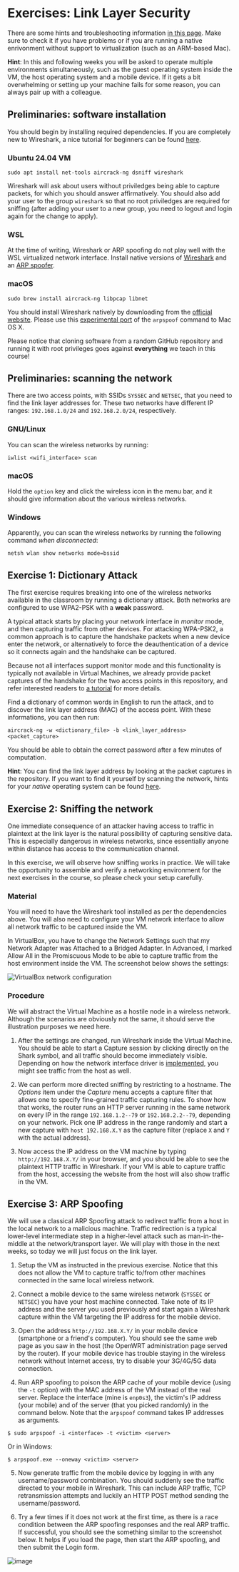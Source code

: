 # Exercises: Link Layer Security

There are some hints and troubleshooting information [in this page](hints.md). Make sure to check it if you have problems or if you are running a native enrivonment without support to virtualization (such as an ARM-based Mac). 

**Hint**: In this and following weeks you will be asked to operate multiple environments simultaneously, such as the guest operating system inside the VM, the host operating system and a mobile device. If it gets a bit overwhelming or setting up your machine fails for some reason, you can always pair up with a colleague.

## Preliminaries: software installation

You should begin by installing required dependencies. If you are completely new to Wireshark, a nice tutorial for beginners can be found [here](https://www.youtube.com/watch?v=TkCSr30UojM).

### Ubuntu 24.04 VM

```
sudo apt install net-tools aircrack-ng dsniff wireshark
```

Wireshark will ask about users without priviledges being able to capture packets, for which you should answer affirmatively. You should also add your user to the group `wireshark` so that no root priviledges are required for sniffing (after adding your user to a new group, you need to logout and login again for the change to apply).

### WSL

At the time of writing, Wireshark or ARP spoofing do not play well with the WSL virtualized network interface. Install native versions of [Wireshark](https://www.wireshark.org/download.html) and an [ARP spoofer](https://github.com/alandau/arpspoof).

### macOS

```
sudo brew install aircrack-ng libpcap libnet
```

You should install Wireshark natively by downloading from the [official website](https://www.wireshark.org/download.html).
Please use this [experimental port](https://github.com/KasperFan/macos-arpspoof) of the `arpspoof` command to Mac OS X.

Please notice that cloning software from a random GitHub repository and running it with root privileges goes against **everything** we teach in this course!

## Preliminaries: scanning the network

There are two access points, with SSIDs `SYSSEC` and `NETSEC`, that you need to find the link layer addresses for.
These two networks have different IP ranges: `192.168.1.0/24` and `192.168.2.0/24`, respectively.

### GNU/Linux

You can scan the wireless networks by running:

```
iwlist <wifi_interface> scan
```

### macOS

Hold the `option` key and click the wireless icon in the menu bar, and it should give information about the various wireless networks.

### Windows

Apparently, you can scan the wireless networks by running the following command *when disconnected*:

```
netsh wlan show networks mode=bssid
```

## Exercise 1: Dictionary Attack

The first exercise requires breaking into one of the wireless networks available in the classroom by running a dictionary attack.
Both networks are configured to use WPA2-PSK with a **weak** password.

A typical attack starts by placing your network interface in _monitor_ mode, and then capturing traffic from other devices.
For attacking WPA-PSK2, a common approach is to capture the handshake packets when a new device enter the network, or alternatively to force the deauthentication of a device so it connects again and the handshake can be captured.

Because not all interfaces support monitor mode and this functionality is typically not available in Virtual Machines, we already provide packet captures of the handshake for the two access points in this repository, and refer interested readers to [a tutorial](https://www.aircrack-ng.org/doku.php?id=cracking_wpa) for more details.

Find a dictionary of common words in English to run the attack, and to discover the link layer address (MAC) of the access point.
With these informations, you can then run:

```
aircrack-ng -w <dictionary_file> -b <link_layer_address> <packet_capture>
```

You should be able to obtain the correct password after a few minutes of computation.

**Hint**: You can find the link layer address by looking at the packet captures in the repository. If you want to find it yourself by scanning the network, hints for your _native_ operating system can be found [here](hints.md).

## Exercise 2: Sniffing the network

One immediate consequence of an attacker having access to traffic in plaintext at the link layer is the natural possibility of capturing sensitive data. This is especially dangerous in wireless networks, since essentially anyone within distance has access to the communication channel.

In this exercise, we will observe how sniffing works in practice. We will take the opportunity to assemble and verify a networking environment for the next exercises in the course, so please check your setup carefully.

### Material

You will need to have the Wireshark tool installed as per the dependencies above.
You will also need to configure your VM network interface to allow all network traffic to be captured inside the VM.

In VirtualBox, you have to change the Network Settings such that my Network Adapter was Attached to a Bridged Adapter. In Advanced, I marked Allow All in the Promiscuous Mode to be able to capture traffic from the host environment inside the VM. The screenshot below shows the settings:

![VirtualBox network configuration](vb-network.png)

### Procedure

We will abstract the Virtual Machine as a hostile node in a wireless network. Although the scenarios are obviously not the same, it should serve the illustration purposes we need here.

1. After the settings are changed, run Wireshark inside the Virtual Machine. You should be able to start a Capture session by clicking directly on the Shark symbol, and all traffic should become immediately visible. Depending on how the network interface driver is [implemented](https://www.virtualbox.org/manual/ch06.html#network_bridged), you might see traffic from the host as well.

2. We can perform more directed sniffing by restricting to a hostname. The _Options_ item under the _Capture_ menu accepts a capture filter that allows one to specify fine-grained traffic capturing rules.
To show how that works, the router runs an HTTP server running in the same network on every IP in the range `192.168.1.2--79` or `192.168.2.2--79`, depending on your network.
Pick one IP address in the range randomly and start a new capture with `host 192.168.X.Y` as the capture filter (replace `X` and `Y` with the actual address).

3. Now access the IP address on the VM machine by typing `http://192.168.X.Y/` in your browser, and you should be able to see the plaintext HTTP traffic in Wireshark. If your VM is able to capture traffic from the host, accessing the website from the host will also show traffic in the VM.

## Exercise 3: ARP Spoofing

We will use a classical ARP Spoofing attack to redirect traffic from a host in the local network to a malicious machine. Traffic redirection is a typical lower-level intermediate step in a higher-level attack such as man-in-the-middle at the network/transport layer. We will play with those in the next weeks, so today we will just focus on the link layer.

1. Setup the VM as instructed in the previous exercise. Notice that this does not allow the VM to capture traffic to/from other machines connected in the same local wireless network.

2. Connect a mobile device to the same wireless network (`SYSSEC` or `NETSEC`) you have your host machine connected. Take note of its IP address and the server you used previously and start again a Wireshark capture within the VM targeting the IP address for the mobile device.

3. Open the address `http://192.168.X.Y/` in your mobile device (smartphone or a friend's computer). You should see the same web page as you saw in the host (the OpenWRT administration page served by the router). If your mobile device has trouble staying in the wireless network without Internet access, try to disable your 3G/4G/5G data connection.

4. Run ARP spoofing to poison the ARP cache of your mobile device (using the `-t` option) with the MAC address of the VM instead of the real server. Replace the interface (mine is `enp0s3`), the victim's IP address (your mobile) and of the server (that you picked randomly) in the command below. Note that the `arpspoof` command takes IP addresses as arguments.

```
$ sudo arpspoof -i <interface> -t <victim> <server>
```
Or in Windows:

```
$ arpspoof.exe --oneway <victim> <server>
```

5. Now generate traffic from the mobile device by logging in with any username/password combination. You should suddenly see the traffic directed to your mobile in Wireshark.
This can include ARP traffic, TCP retransmission attempts and luckily an HTTP POST method sending the username/password.

6. Try a few times if it does not work at the first time, as there is a race condition between the ARP spoofing responses and the real ARP traffic. If successful, you should see the something similar to the screenshot below. It helps if you load the page, then start the ARP spoofing, and then submit the Login form.

![image](https://user-images.githubusercontent.com/5369810/135161121-8879b20a-8ae0-4bb5-abaa-431015ce3351.png)
